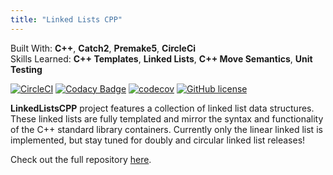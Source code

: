 ```yaml
---
title: "Linked Lists CPP"
---
```


Built With: **C++**, **Catch2**, **Premake5**, **CircleCi**<br/>
Skills Learned: **C++ Templates**, **Linked Lists**, **C++ Move Semantics**, **Unit Testing**

[![CircleCI](https://circleci.com/gh/AlexanderJDupree/LinkedListsCPP.svg?style=svg)](https://circleci.com/gh/AlexanderJDupree/LinkedListsCPP)
[![Codacy Badge](https://api.codacy.com/project/badge/Grade/c24f1655cc534243b8ab5bcd60c8302c)](https://www.codacy.com/app/AlexanderJDupree/LinkedListsCPP?utm_source=github.com&amp;utm_medium=referral&amp;utm_content=AlexanderJDupree/LinkedListsCPP&amp;utm_campaign=Badge_Grade)
[![codecov](https://codecov.io/gh/AlexanderJDupree/LinkedListsCPP/branch/master/graph/badge.svg)](https://codecov.io/gh/AlexanderJDupree/LinkedListsCPP)
[![GitHub license](https://img.shields.io/badge/license-MIT-blue.svg)](https://raw.githubusercontent.com/AlexanderJDupree/LinkedListsCPP/master/LICENSE)

**LinkedListsCPP** project features a collection of linked list data structures. These linked lists are fully templated and mirror the syntax and functionality of the C++ standard library containers. Currently only the linear linked list is implemented, but stay tuned for doubly and circular linked list releases!

Check out the full repository [here](https://github.com/AlexanderJDupree/LinkedListsCPP/blob/master/README.md).


